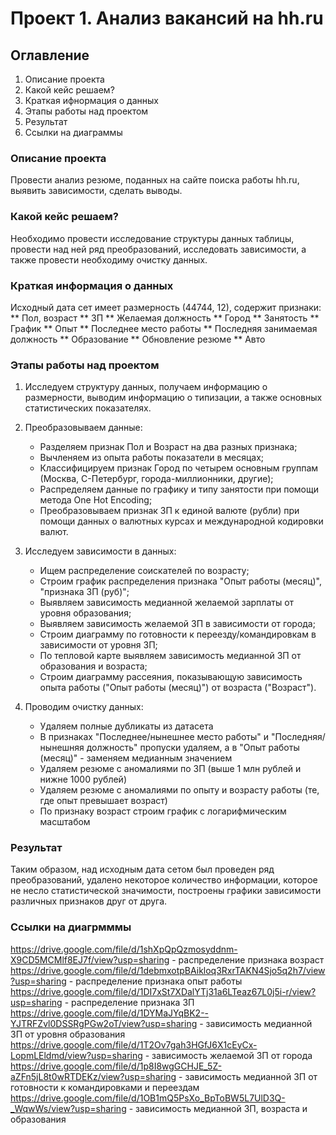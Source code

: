 # Проект 1. Анализ вакансий на hh.ru

## Оглавление
1. Описание проекта
2. Какой кейс решаем?
3. Краткая ифнормация о данных
4. Этапы работы над проектом
5. Результат
6. Ссылки на диаграммы

### Описание проекта
Провести анализ резюме, поданных на сайте поиска работы hh.ru, выявить зависимости, сделать выводы.

### Какой кейс решаем?
Необходимо провести исследование структуры данных таблицы, провести над ней ряд преобразований, исследовать зависимости, а также провести необходиму очистку данных.

### Краткая информация о данных
Исходный дата сет имеет размерность (44744, 12), содержит признаки:
** Пол, возраст
** ЗП
** Желаемая должность
** Город
** Занятость
** График
** Опыт
** Последнее место работы
** Последняя занимаемая должность
** Образование
** Обновление резюме
** Авто

### Этапы работы над проектом
1. Исследуем структуру данных, получаем информацию о размерности, выводим информацию о типизации, а также основных статистических показателях.

2. Преобразовываем данные:
    - Разделяем признак Пол и Возраст на два разных признака;
    - Вычленяем из опыта работы показатели в месяцах;
    - Классифицируем признак Город по четырем основным группам (Москва, С-Петербург, города-миллионники, другие);
    - Распределяем данные по графику и типу занятости при помощи метода One Hot Encoding;
    - Преобразовываем признак ЗП к единой валюте (рубли) при помощи данных о валютных курсах и международной кодировки валют.

3. Исследуем зависимости в данных:
    - Ищем распределение соискателей по возрасту;
    - Строим график распределения признака "Опыт работы (месяц)", "признака ЗП (руб)";
    - Выявляем зависимость медианной желаемой зарплаты от уровня образования;
    - Выявляем зависимость желаемой ЗП в зависимости от города;
    - Строим диаграмму по готовности к переезду/командировкам в зависимости от уровня ЗП;
    - По тепловой карте выявляем зависимость медианной ЗП от образования и возраста;
    - Строим диаграмму рассеяния, показывающую зависимость опыта работы ("Опыт работы (месяц)") от возраста ("Возраст").

4. Проводим очистку данных:
    - Удаляем полные дубликаты из датасета
    - В признаках "Последнее/нынешнее место работы" и "Последняя/нынешняя должность" пропуски удаляем, а в "Опыт работы (месяц)" - заменяем медианным значением
    - Удаляем резюме с аномалиями по ЗП (выше 1 млн рублей и нижне 1000 рублей) 
    - Удаляем резюме с аномалиями по опыту и возрасту работы (те, где опыт превышает возраст) 
    - По признаку возраст строим график с логарифмическим масштабом 

### Результат
Таким образом, над исходным дата сетом был проведен ряд преобразований, удалено некоторое количество информации, которое не несло статистической значимости, построены графики зависимости различных признаков друг от друга. 

### Ссылки на диагрмммы
https://drive.google.com/file/d/1shXpQpQzmosyddnm-X9CD5MCMlf8EJ7f/view?usp=sharing - распределение признака возраст
https://drive.google.com/file/d/1debmxotpBAikloq3RxrTAKN4Sjo5q2h7/view?usp=sharing - распределение признака опыт работы
https://drive.google.com/file/d/1DI7xSt7XDalYTj31a6LTeaz67L0j5i-r/view?usp=sharing - распределение признака ЗП
https://drive.google.com/file/d/1DYMaJYqBK2--YJTRFZvl0DSSRgPGw2oT/view?usp=sharing - зависимость медианной ЗП от уровня образования
https://drive.google.com/file/d/1T2Ov7gah3HGfJ6X1cEyCx-LopmLEldmd/view?usp=sharing - зависимость желаемой ЗП от города
https://drive.google.com/file/d/1p8I8wgGCHJE_5Z-aZFn5jL8t0wRTDEKz/view?usp=sharing -  зависимость медианной ЗП от готовности к командировками и переездам
https://drive.google.com/file/d/1OB1mQ5PsXo_BpToBW5L7UlD3Q-_WqwWs/view?usp=sharing - зависимость медианной ЗП, возраста и образования
